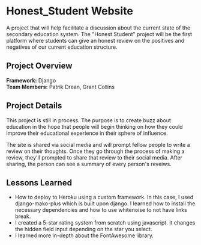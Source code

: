 # Honest_Student Website
A project that will help facilitate a discussion about the current state of the secondary education system. 
The "Honest Student" project will be the first platform where students can give an honest review on the positives 
and negatives of our current education structure.

## Project Overview
**Framework:** Django <br/>
**Team Members:** Patrik Drean, Grant Collins <br/>

## Project Details
This project is still in process. The purpose is to create buzz about education in the hope that people will begin thinking on how they could improve their educational experience in their sphere of influence. <br />

The site is shared via social media and will prompt fellow people to write a review on their thoughts. Once they go through the process of making a review, they'll prompted to share that review to their social media. After sharing, the person can see a summary of every person's reveiws.

## Lessons Learned
<ul>
  <li>How to deploy to Heroku using a custom framework. In this case, I used django-mako-plus which is built upon django. I learned how to install the necessary dependencies and how to use whitenoise to not have links break.</li>
  <li>I created a 5-star rating system from scratch using javascript. It changes the hidden field input depending on the star you select.</li>
  <li>I learned more in-depth about the FontAwesome library.</li>
</ul>
